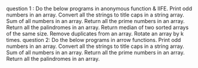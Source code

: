 question 1 : Do the below programs in anonymous function & IIFE.
Print odd numbers in an array.
Convert all the strings to title caps in a string array.
Sum of all numbers in an array.
Return all the prime numbers in an array.
Return all the palindromes in an array.
Return median of two sorted arrays of the same size.
Remove duplicates from an array.
Rotate an array by k times.
question 2: Do the below programs in arrow functions.
Print odd numbers in an array.
Convert all the strings to title caps in a string array.
Sum of all numbers in an array.
Return all the prime numbers in an array.
Return all the palindromes in an array.

